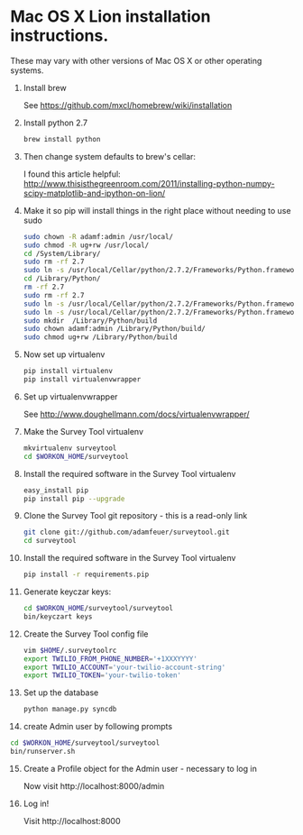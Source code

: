 Mac OS X Lion installation instructions. 
========================================

These may vary with other versions of Mac OS X or other operating systems.

1. Install brew

    See https://github.com/mxcl/homebrew/wiki/installation

2. Install python 2.7

    ```bash
    brew install python
    ```

3. Then change system defaults to brew's cellar:

    I found this article helpful: http://www.thisisthegreenroom.com/2011/installing-python-numpy-scipy-matplotlib-and-ipython-on-lion/

4. Make it so pip will install things in the right place without needing to use sudo

    ```bash
    sudo chown -R adamf:admin /usr/local/
    sudo chmod -R ug+rw /usr/local/
    cd /System/Library/
    sudo rm -rf 2.7
    sudo ln -s /usr/local/Cellar/python/2.7.2/Frameworks/Python.framework/Versions/2.7 .
    cd /Library/Python/
    rm -rf 2.7
    sudo rm -rf 2.7
    sudo ln -s /usr/local/Cellar/python/2.7.2/Frameworks/Python.framework/Versions/2.7 .
    sudo ln -s /usr/local/Cellar/python/2.7.2/Frameworks/Python.framework/Versions/2.7 Current
    sudo mkdir  /Library/Python/build
    sudo chown adamf:admin /Library/Python/build/
    sudo chmod ug+rw /Library/Python/build
    ```

5. Now set up virtualenv

    ```bash
    pip install virtualenv
    pip install virtualenvwrapper
   ```

6. Set up virtualenvwrapper

    See http://www.doughellmann.com/docs/virtualenvwrapper/

7. Make the Survey Tool virtualenv

    ```bash
    mkvirtualenv surveytool
    cd $WORKON_HOME/surveytool
    ```

8. Install the required software in the Survey Tool virtualenv

    ```bash
    easy_install pip
    pip install pip --upgrade
    ```
 
9. Clone the Survey Tool git repository - this is a read-only link

    ```bash
    git clone git://github.com/adamfeuer/surveytool.git
    cd surveytool   
   ```

10. Install the required software in the Survey Tool virtualenv
    ```bash
    pip install -r requirements.pip
    ```

11. Generate keyczar keys:

    ```bash 
    cd $WORKON_HOME/surveytool/surveytool
    bin/keyczart keys
    ```

12. Create the Survey Tool config file

    ```bash
    vim $HOME/.surveytoolrc
    export TWILIO_FROM_PHONE_NUMBER='+1XXXYYYY'
    export TWILIO_ACCOUNT='your-twilio-account-string'
    export TWILIO_TOKEN='your-twilio-token'
    ```

13. Set up the database

    ```bash
    python manage.py syncdb
    ```

14. create Admin user by following prompts

   ```bash  
   cd $WORKON_HOME/surveytool/surveytool
   bin/runserver.sh
   ```

15. Create a Profile object for the Admin user - necessary to log in

    Now visit http://localhost:8000/admin

16. Log in!

    Visit http://localhost:8000

